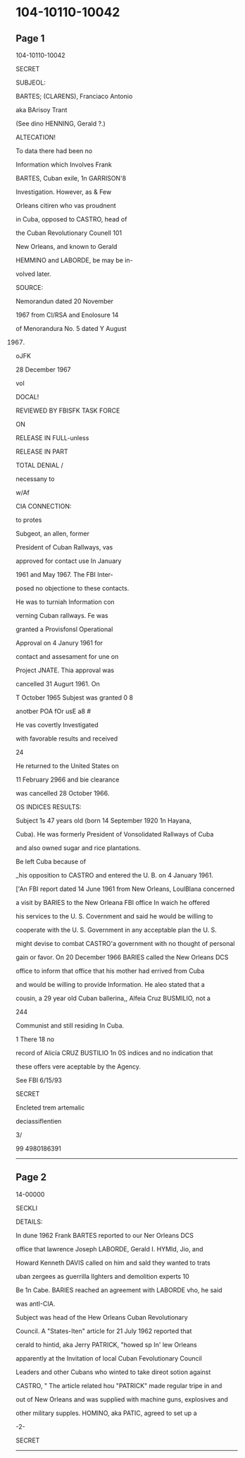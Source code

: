 # 104-10110-10042

## Page 1

104-10110-10042

SECRET

SUBJEOL:

BARTES; (CLARENS), Franciaco Antonio

aka BArisoy Trant

(See dino HENNING, Gerald ?.)

ALTECATION!

To data there had been no

Information which Involves Frank

BARTES, Cuban exile, 1n GARRISON'8

Investigation. However, as & Few

Orleans citiren who vas proudnent

in Cuba, opposed to CASTRO, head of

the Cuban Revolutionary Counell 101

New Orleans, and known to Gerald

HEMMINO and LABORDE, be may be in-

volved later.

SOURCE:

Nemorandun dated 20 November

1967 from CI/RSA and Enolosure 14

of Menorandura No. 5 dated Y August

1967.

oJFK

28 December 1967

vol

DOCAL!

REVIEWED BY FBISFK TASK FORCE

ON

RELEASE IN FULL-unless

RELEASE IN PART

TOTAL DENIAL /

necessany to

w/Af

CIA CONNECTION:

to protes

Subgeot, an allen, former

President of Cuban Rallways, vas

approved for contact use In January

1961 and May 1967. The FBI Inter-

posed no objectione to these contacts.

He was to turniah Information con

verning Cuban rallways. Fe was

granted a Provisfonsl Operational

Approval on 4 Janury 1961 for

contact and assesament for une on

Project JNATE. Thia approval was

cancelled 31 Augurt 1961. On

T October 1965 Subjest was granted 0 8

anotber POA fOr usE a8 #

He vas covertly Investigated

with favorable results and received

24

He returned to the United States on

11 February 2966 and bie clearance

was cancelled 28 October 1966.

OS INDICES RESULTS:

Subject 1s 47 years old (born 14 September 1920 1n Hayana,

Cuba). He was formerly President of Vonsolidated Rallways of Cuba

and also owned sugar and rice plantations.

Be left Cuba because of

_his opposition to CASTRO and entered the U. B. on 4 January 1961.

['An FBI report dated 14 June 1961 from New Orleans, LoulBlana concerned

a visit by BARIES to the New Orleana FBI office In waich he offered

his services to the U. S. Covernment and said he would be willing to

cooperate with the U. S. Government in any acceptable plan the U. S.

might devise to combat CASTRO'a government with no thought of personal

gain or favor. On 20 December 1966 BARIES called the New Orleans DCS

office to inform that office that his mother had errived from Cuba

and would be willing to provide Information. He aleo stated that a

cousin, a 29 year old Cuban ballerina,, Alfeia Cruz BUSMILIO, not a

244

Communist and still residing In Cuba.

1 There 18 no

record of Alicía CRUZ BUSTILIO 1n 0S indices and no indication that

these offers vere aceptable by the Agency.

See FBI 6/15/93

SECRET

Encleted trem artemalic

deciassiflentien

3/

99 4980186391

---

## Page 2

14-00000

SECKLI

DETAILS:

In dune 1962 Frank BARTES reported to our Ner Orleans DCS

office that lawrence Joseph LABORDE, Gerald I. HYMId, Jio, and

Howard Kenneth DAVIS called on him and sald they wanted to trats

uban zergees as guerrilla Ilghters and demolition experts 10

Be 1n Cabe. BARIES reached an agreement with LABORDE vho, he said

was antI-CIA.

Subject was head of the Hew Orleans Cuban Revolutionary

Council. A "States-Iten" article for 21 July 1962 reported that

cerald to hintid, aka Jerry PATRICK, "howed sp In' lew Orleans

apparently at the Invitation of local Cuban Fevolutionary Council

Leaders and other Cubans who winted to take direot sotion against

CASTRO, " The article related hou "PATRICK" made regular tripe in and

out of New Orleans and was supplied with machine guns, explosives and

other military supples. HOMINO, aka PATIC, agreed to set up a

-2-

SECRET

---

